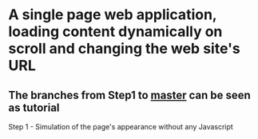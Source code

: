 # A single page web application, loading content dynamically on scroll and changing the web site's URL

## The branches from Step1 to [master](https://github.com/mentalmove/SinglePage/tree/master) can be seen as tutorial

Step 1 -
Simulation of the page's appearance without any Javascript

